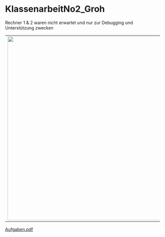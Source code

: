 # KlassenarbeitNo2_Groh

Rechner 1 & 2 waren nicht erwartet und nur zur Debugging und Unterstützung zwecken
<table>
  <tr>
    <td valign="top"><img src="https://user-images.githubusercontent.com/57621352/226381711-f1fe4a5e-ec32-4c3d-828d-f19220209ec5.PNG" width="600"/></td>
    <td valign="top"><img src="https://user-images.githubusercontent.com/57621352/226381711-f1fe4a5e-ec32-4c3d-828d-f19220209ec5.PNG" width="600"/></td>
    <td valign="top"><img src="https://user-images.githubusercontent.com/57621352/226381699-f0249a82-4dce-489e-be43-71789b81b8e2.PNG" width="600"/></td>
   </tr>
</table>



[Aufgaben.pdf](https://github.com/Lenam0n/KlassenarbeitNo2_Groh/files/11019687/Aufgaben.pdf)
